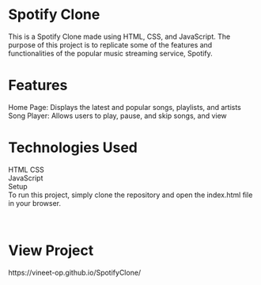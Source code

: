 <h1>Spotify Clone</h1>
<p>This is a Spotify Clone made using HTML, CSS, and JavaScript. The purpose of this project is to replicate some of the features and functionalities of the popular music streaming service, Spotify.<p>

<h1>Features</h1>
Home Page: Displays the latest and popular songs, playlists, and artists <br>
Song Player: Allows users to play, pause, and skip songs, and view <br>


<h1>Technologies Used</h1>

<p>HTML
CSS <br>
JavaScript <br>
Setup <br>
To run this project, simply clone the repository and open the index.html file in your browser.<p><br>

<h1> View Project </h1>
https://vineet-op.github.io/SpotifyClone/
